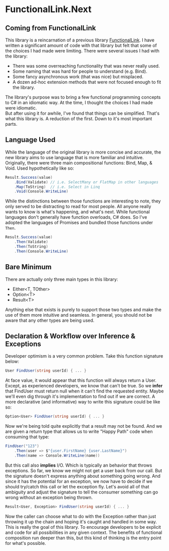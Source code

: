 # FunctionalLink.Next

## Coming from FunctionalLink

This library is a reincarnation of a previous library [FunctionalLink](https://gitlab.com/adleatherwood/FunctionalLink).  I have written a significant amount of code with that library 
but felt that some of the choices I had made were limiting.  There were several 
issues I had with the library: 

* There was some overreaching functionality that was never really used.
* Some naming that was hard for people to understand (e.g. Bind).
* Some fancy asynchronous work (that was nice) but misplaced. 
* A dozen ad-hoc extension methods that were not focused enough to fit the library.

The library's purpose was to bring a few functional programming concepts to C# 
in an idiomatic way.  At the time, I thought the choices I had made were idiomatic.  
But after using it for awhile, I've found that things can be simplified.  That's 
what this library is.  A reduction of the first.  Down to it's most important parts.

## Language Used

While the language of the original library is more concise and accurate, the new 
library aims to use language that is more familiar and intuitive.  Originally, 
there were three main compositional functions: Bind, Map, & Void.  Used 
hypothetically like so:

```cs
Result.Success(value)
    .Bind(Validate) // i.e. SelectMany or FlatMap in other languages
    .Map(ToString)  // i.e. Select in Linq
    .Void(Console.WriteLine)
```

While the distinctions between those functions are interesting to note, they 
only served to be distracting to read for most people.  All anyone really wants 
to know is what's happening, and what's next.  While functional languages don't 
generally have function overloads, C# does.  So I've adopted the languages of 
Promises and bundled those functions under `Then`.

```cs
Result.Success(value)
    .Then(Validate)
    .Then(ToString)
    .Then(Console.WriteLine)
```

## Bare Minimum

There are actually only three main types in this library:

* Either&lt;T, TOther&gt;
* Option&lt;T&gt;
* Result&lt;T&gt;

Anything else that exists is purely to support those two types and make the use 
of them more intuitive and seamless.  In general, you should not be aware that 
any other types are being used.

## Declaration & Workflow over Inference & Exceptions

Developer optimism is a very common problem.  Take this function signature below:

```cs
User FindUser(string userId) { ... }
```

At face value, it would appear that this function will always return a User.  
Except, as experienced developers, we know that can't be true.  So we **infer** 
that FindUser must return null when it can't find the requested entity.  Maybe 
we'll even dig through it's implementation to find out if we are correct.  A 
more declarative (and informative) way to write this signature could be like so:

```cs
Option<User> FindUser(string userId) { ... }
```

Now we're being told quite explicitly that a result may not be found.  And we 
are given a return type that allows us to write "Happy Path" code when consuming 
that type:

```cs
FindUser("123")
    .Then(user => $"{user.FirstName} {user.LastName}")
    .Then(name => Console.WriteLine(name))
```

But this call also **implies** I/O.  Which is typically an behavior that throws 
exceptions.  So far, we know we might not get a user back from our call.  But 
the signature doesn't express anything about something going wrong.  And since 
it has the potential for an exception, we now have to decide if we should 
try/catch this call or let the exception fly.  Let's avoid all of that ambiguity 
and adjust the signature to tell the consumer something can go wrong without an 
exception being thrown.

```cs
Result<User, Exception> FindUser(string userId) { ... }
```

Now the caller can choose what to do with the Exception rather than just 
throwing it up the chain and hoping it's caught and handled in some way.  This 
is really the goal of this library.  To encourage developers to be explicit and 
code for all possibilities in any given context.  The benefits of functional 
composition run deeper than this, but this kind of thinking is the entry point 
for what's possible. 
